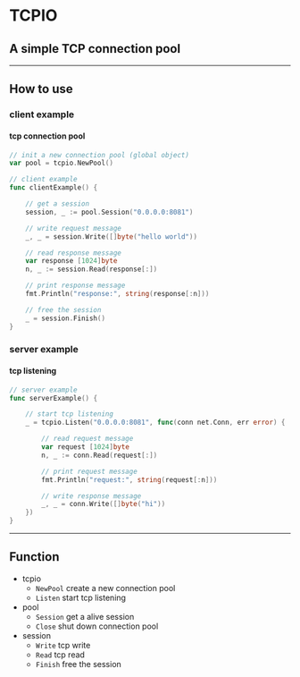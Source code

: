 # TCPIO

## A simple TCP connection pool

***

## How to use

### client example

#### tcp connection pool

```go
// init a new connection pool (global object)
var pool = tcpio.NewPool()

// client example
func clientExample() {

	// get a session
	session, _ := pool.Session("0.0.0.0:8081")

	// write request message
	_, _ = session.Write([]byte("hello world"))

	// read response message
	var response [1024]byte
	n, _ := session.Read(response[:])

	// print response message
	fmt.Println("response:", string(response[:n]))

	// free the session
	_ = session.Finish()
}
```

### server example

#### tcp listening

```go
// server example
func serverExample() {

	// start tcp listening
	_ = tcpio.Listen("0.0.0.0:8081", func(conn net.Conn, err error) {

		// read request message
		var request [1024]byte
		n, _ := conn.Read(request[:])

		// print request message
		fmt.Println("request:", string(request[:n]))

		// write response message
		_, _ = conn.Write([]byte("hi"))
	})
}
```

***

## Function
* tcpio
  * `NewPool` create a new connection pool
  * `Listen` start tcp listening
* pool
  * `Session` get a alive session
  * `Close` shut down connection pool
* session
  * `Write` tcp write
  * `Read` tcp read
  * `Finish` free the session